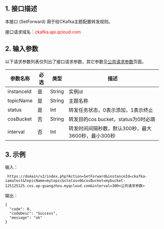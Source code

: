 ## 1. 接口描述

本接口 (SetForward) 用于给CKafka主题配置转发规则。

接口请求域名：<font style="color:red">ckafka.api.qcloud.com</font>

## 2. 输入参数

以下请求参数列表仅列出了接口请求参数，其它参数见[公共请求参数](https://cloud.tencent.com/doc/api/431/5883)页面。

| 参数名称 | 必选 | 类型 | 描述 |
| --- | --- | --- | --- |
| instanceId | 是 | String | 实例id |
| topicName | 是 | String | 主题名称 |
| status | 是 | Int | 转发任务状态，0表示添加，1表示终止 |
| cosBucket | 否 | String | 转发目的cos bucket，status为0时必填 |
| interval | 否 | Int | 转发时间间隔秒数，默认300秒，最大3600秒，最小300秒 |


## 3. 示例

输入：

```
 https://domain/v2/index.php?Action=SetForward&instanceId=ckafka-iamatest&topicName=mytopic&status=0&cosBucket=mybucket-125125125.cos.ap-guangzhou.myqcloud.com&interval=300<公共请求参数>
```

输出：

```
{
  "code": 0,
  "codeDesc": "Success",
  "message": "ok"
}

```


